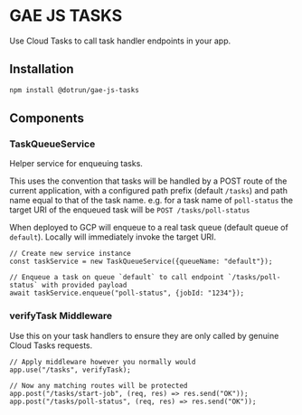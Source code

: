 # GAE JS TASKS

Use Cloud Tasks to call task handler endpoints in your app.

## Installation

```sh
npm install @dotrun/gae-js-tasks
```

## Components

### TaskQueueService
Helper service for enqueuing tasks.

This uses the convention that tasks will be handled by a POST route of the current application, 
with a configured path prefix (default `/tasks`) and path name equal to that of the task name.
e.g. for a task name of `poll-status` the target URI of the enqueued task will be 
`POST /tasks/poll-status`

When deployed to GCP will enqueue to a real task queue (default queue of `default`). Locally will
immediately invoke the target URI.

```
// Create new service instance
const taskService = new TaskQueueService({queueName: "default"});

// Enqueue a task on queue `default` to call endpoint `/tasks/poll-status` with provided payload
await taskService.enqueue("poll-status", {jobId: "1234"});
```

### verifyTask Middleware
Use this on your task handlers to ensure they are only called by genuine Cloud Tasks requests.

```
// Apply middleware however you normally would
app.use("/tasks", verifyTask);

// Now any matching routes will be protected
app.post("/tasks/start-job", (req, res) => res.send("OK"));
app.post("/tasks/poll-status", (req, res) => res.send("OK"));
```